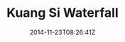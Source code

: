 ---
title: "Kuang Si Waterfall"
date: 2014-11-23T08:26:41Z
draft: false
description: ""
type: post
region: "Southeast Asia"
country: "Laos"
thumbnail: "kuangsiwaterfall-2.jpg"
---